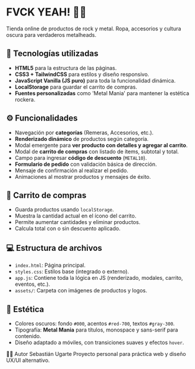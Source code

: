 # FVCK YEAH! 🖤🔥
Tienda online de productos de rock y metal. Ropa, accesorios y cultura oscura para verdaderos metalheads.

## 🧩 Tecnologías utilizadas
- **HTML5** para la estructura de las páginas.
- **CSS3 + TailwindCSS** para estilos y diseño responsivo.
- **JavaScript Vanilla (JS puro)** para toda la funcionalidad dinámica.
- **LocalStorage** para guardar el carrito de compras.
- **Fuentes personalizadas** como 'Metal Mania' para mantener la estética rockera.

## ⚙️ Funcionalidades
- Navegación por **categorías** (Remeras, Accesorios, etc.).
- **Renderizado dinámico** de productos según categoría.
- Modal emergente para **ver producto con detalles y agregar al carrito**.
- Modal de **carrito de compras** con listado de ítems, subtotal y total.
- Campo para ingresar **código de descuento** (`METAL10`).
- **Formulario de pedido** con validación básica de dirección.
- Mensaje de confirmación al realizar el pedido.
- Animaciones al mostrar productos y mensajes de éxito.

## 🛒 Carrito de compras
- Guarda productos usando `localStorage`.
- Muestra la cantidad actual en el ícono del carrito.
- Permite aumentar cantidades y eliminar productos.
- Calcula total con o sin descuento aplicado.

## 💻 Estructura de archivos
- `index.html`: Página principal.
- `styles.css`: Estilos base (integrado o externo).
- `app.js`: Contiene toda la lógica en JS (renderizado, modales, carrito, eventos, etc.).
- `assets/`: Carpeta con imágenes de productos y logos.

## 🎨 Estética
- Colores oscuros: fondo `#000`, acentos `#red-700`, textos `#gray-300`.
- Tipografía: **Metal Mania** para títulos, monospace y sans-serif para contenido.
- Diseño adaptado a móviles, con transiciones suaves y efectos `hover`.

🧑‍💻 Autor
Sebastián Ugarte
Proyecto personal para práctica web y diseño UX/UI alternativo.
